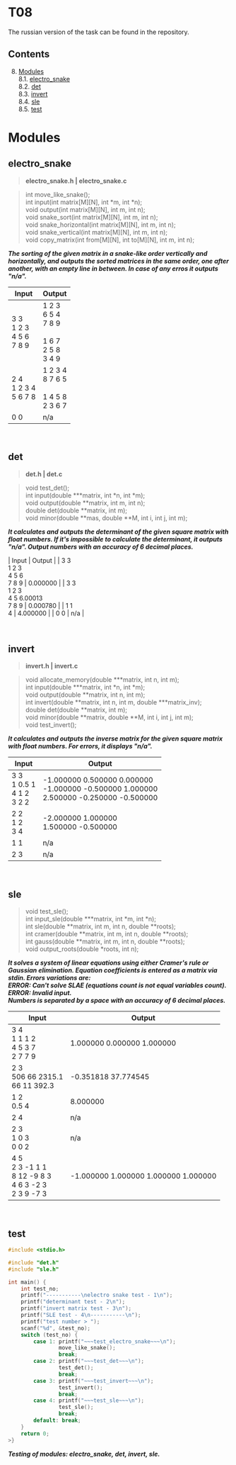 # T08
The russian version of the task can be found in the repository.

## Contents

8. [Modules](#modules) \
 8.1. [electro_snake](#electro_snake) \
 8.2. [det](#det) \
 8.3. [invert](#invert) \
 8.4. [sle](#sle) \
 8.5. [test](#test)


# Modules 

## electro_snake
>**electro_snake.h | electro_snake.c**

>int move_like_snake(); 
<br/>int input(int matrix[M][N], int *m, int *n);
<br/>void output(int matrix[M][N], int m, int n);
<br/>void snake_sort(int matrix[M][N], int m, int n);
<br/>void snake_horizontal(int matrix[M][N], int m, int n);
<br/>void snake_vertical(int matrix[M][N], int m, int n);
<br/>void copy_matrix(int from[M][N], int to[M][N], int m, int n);

***The sorting of the given matrix in a snake-like order vertically and horizontally, and outputs the sorted matrices in the same order, one after another, with an empty line in between. In case of any erros it outputs "n/a".***

| Input | Output |
| ------ | ------ |
| 3 3<br/>1 2 3<br/>4 5 6<br/>7 8 9 | 1 2 3<br/>6 5 4<br/>7 8 9<br/><br/>1 6 7<br/>2 5 8<br/>3 4 9<br/> |
| 2 4<br/>1 2 3 4<br/>5 6 7 8 | 1 2 3 4<br/>8 7 6 5<br/><br/>1 4 5 8<br/>2 3 6 7<br/> |
| 0 0 | n/a |

<br/>


## det

>**det.h | det.c**

>void test_det();
<br/>int input(double ***matrix, int *n, int *m);
<br/>void output(double **matrix, int m, int n);
<br/>double det(double **matrix, int m);
<br/>void minor(double **mas, double **M, int i, int j, int m);

***It calculates and outputs the determinant of the given square matrix with float numbers. If it's impossible to calculate the determinant, it outputs "n/a". Output numbers with an accuracy of 6 decimal places.***

| Input | Output |
| 3 3<br/>1 2 3<br/>4 5 6<br/>7 8 9 | 0.000000 |
| 3 3<br/>1 2 3<br/>4 5 6.00013<br/>7 8 9 | 0.000780 |
| 1 1<br/>4 | 4.000000 |
| 0 0 | n/a |

<br/>


## invert

>**invert.h | invert.c**

>void allocate_memory(double ***matrix, int n, int m);
<br/>int input(double ***matrix, int *n, int *m);
<br/>void output(double **matrix, int n, int m);
<br/>int invert(double **matrix, int n, int m, double ***matrix_inv);
<br/>double det(double **matrix, int m);
<br/>void minor(double **matrix, double **M, int i, int j, int m);
<br/>void test_invert();

***It calculates and outputs the inverse matrix for the given square matrix with float numbers. For errors, it displays "n/a".***

| Input | Output |
| ------ | ------ |
| 3 3<br/>1 0.5 1<br/>4 1 2<br/>3 2 2 | -1.000000 0.500000 0.000000<br/>-1.000000 -0.500000 1.000000<br/>2.500000 -0.250000 -0.500000 |
| 2 2<br/>1 2<br/>3 4 | -2.000000 1.000000<br/>1.500000 -0.500000 |
| 1 1 | n/a |
| 2 3 | n/a |

<br/>


## sle

>void test_sle();
<br/>int input_sle(double ***matrix, int *m, int *n);
<br/>int sle(double **matrix, int m, int n, double **roots);
<br/>int cramer(double **matrix, int m, int n, double **roots);
<br/>int gauss(double **matrix, int m, int n, double **roots);
<br/>void output_roots(double *roots, int n);

***It solves a system of linear equations using either Cramer's rule or Gaussian elimination. Equation coefficients is entered as a matrix via stdin. Errors variations are: <br/> ERROR:  Can't solve SLAE (equations count is not equal variables count).<br/>ERROR: Invalid input.<br/> Numbers is separated by a space with an accuracy of 6 decimal places.***

| Input | Output |
| ------ | ------ |
| 3 4<br/>1 1 1 2<br/>4 5 3 7<br/>2 7 7 9 | 1.000000 0.000000 1.000000 |
| 2 3<br/>506 66 2315.1<br/>66 11 392.3 | -0.351818 37.774545 |
| 1 2<br/>0.5 4 | 8.000000 |
| 2 4 | n/a |
| 2 3<br/>1 0 3<br/>0 0 2 | n/a | 
| 4 5<br/>2 3 -1 1 1<br/>8 12 -9 8 3<br/>4 6 3 -2 3<br/>2 3 9 -7 3 | -1.000000 1.000000 1.000000 1.000000 |

<br/>


## test

```c
#include <stdio.h>

#include "det.h"
#include "sle.h"

int main() {
    int test_no;
    printf("-----------\nelectro snake test - 1\n");
    printf("determinant test - 2\n");
    printf("invert matrix test - 3\n");
    printf("SLE test - 4\n-----------\n");
    printf("test number > ");
    scanf("%d", &test_no);
    switch (test_no) {
        case 1: printf("~~~test_electro_snake~~~\n");
                move_like_snake();
                break;
        case 2: printf("~~~test_det~~~\n");
                test_det();
                break;
        case 3: printf("~~~test_invert~~~\n");
                test_invert();
                break;
        case 4: printf("~~~test_sle~~~\n");
                test_sle();
                break;
        default: break;
    }
    return 0;
>}
```

***Testing of modules: electro_snake, det, invert, sle.***
<br/>